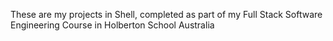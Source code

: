 These are my projects in Shell, completed as part of my Full Stack Software Engineering Course in Holberton School Australia
